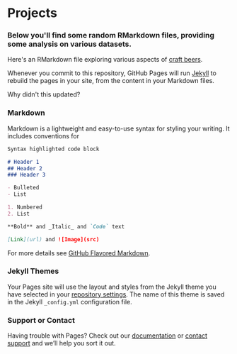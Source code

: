 
# Projects
### Below you'll find some random RMarkdown files, providing some analysis on various datasets.

Here's an RMarkdown file exploring various aspects of [craft beers](https://github.com/wraikes/wraikes.github.io/Beer_Analysis.html).

Whenever you commit to this repository, GitHub Pages will run [Jekyll](https://jekyllrb.com/) to rebuild the pages in your site, from the content in your Markdown files.

Why didn't this updated?

### Markdown

Markdown is a lightweight and easy-to-use syntax for styling your writing. It includes conventions for

```markdown
Syntax highlighted code block

# Header 1
## Header 2
### Header 3

- Bulleted
- List

1. Numbered
2. List

**Bold** and _Italic_ and `Code` text

[Link](url) and ![Image](src)
```

For more details see [GitHub Flavored Markdown](https://guides.github.com/features/mastering-markdown/).

### Jekyll Themes

Your Pages site will use the layout and styles from the Jekyll theme you have selected in your [repository settings](https://github.com/wraikes/wraikes.github.io/settings). The name of this theme is saved in the Jekyll `_config.yml` configuration file.

### Support or Contact

Having trouble with Pages? Check out our [documentation](https://help.github.com/categories/github-pages-basics/) or [contact support](https://github.com/contact) and we’ll help you sort it out.
